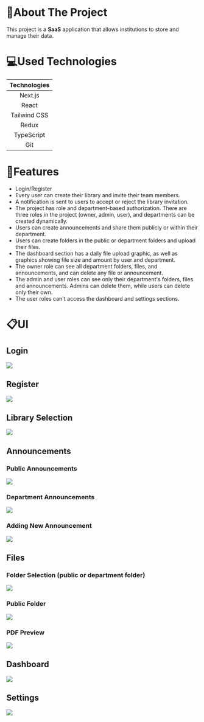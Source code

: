 # 📄About The Project
This project is a **SaaS** application that allows institutions to store and manage their data.

# 💻Used Technologies
|Technologies|
|:---:|
|Next.js|
|React|
|Tailwind CSS|
|Redux|
|TypeScript|
|Git|

# 🔑Features
* Login/Register
* Every user can create their library and invite their team members.
* A notification is sent to users to accept or reject the library invitation.
* The project has role and department-based authorization. There are three roles in the project (owner, admin, user), and departments can be created dynamically.
* Users can create announcements and share them publicly or within their department.
* Users can create folders in the public or department folders and upload their files.
* The dashboard section has a daily file upload graphic, as well as graphics showing file size and amount by user and department.
* The owner role can see all department folders, files, and announcements, and can delete any file or announcement.
* The admin and user roles can see only their department's folders, files and announcements. Admins can delete them, while users can delete only their own.
* The user roles can't access the dashboard and settings sections.

# 📋UI

## Login
![](ApplicationImages/login.PNG)

## Register
![](ApplicationImages/register.PNG)

## Library Selection
![](ApplicationImages/library.PNG)

## Announcements
### Public Announcements
![](ApplicationImages/announcement1.PNG)

### Department Announcements
![](ApplicationImages/announcement2.PNG)

### Adding New Announcement
![](ApplicationImages/announcement3.PNG)

## Files

### Folder Selection (public or department folder)
![](ApplicationImages/files1.PNG)

### Public Folder
![](ApplicationImages/files2.PNG)

### PDF Preview
![](ApplicationImages/files3.PNG)

## Dashboard
![](ApplicationImages/dashboard.PNG)

## Settings
![](ApplicationImages/settings.PNG)
